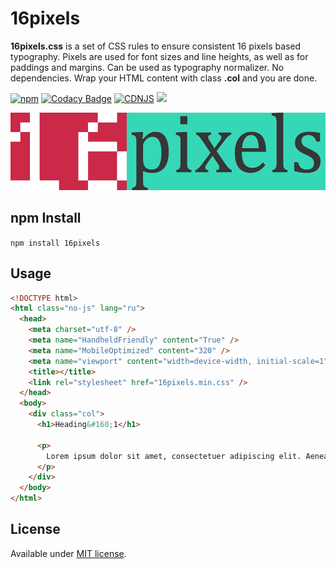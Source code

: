 # 16pixels

**16pixels.css** is a set of CSS rules to ensure consistent 16 pixels based typography. Pixels are used for font sizes and line heights, as well as for paddings and margins. Can be used as typography normalizer. No dependencies. Wrap your HTML content with class **.col** and you are done.

[![npm](https://img.shields.io/npm/v/16pixels.svg)](https://www.npmjs.com/package/16pixels)
[![Codacy Badge](https://app.codacy.com/project/badge/Grade/0de605fc9397497895508d26e3bdbae2)](https://www.codacy.com/manual/englishextra/16pixels/dashboard?utm_source=github.com&amp;utm_medium=referral&amp;utm_content=englishextra/16pixels&amp;utm_campaign=Badge_Grade)
[![CDNJS](https://img.shields.io/cdnjs/v/16pixels.svg)](https://cdnjs.com/libraries/16pixels)
[![](https://data.jsdelivr.com/v1/package/npm/16pixels/badge)](https://www.jsdelivr.com/package/npm/16pixels)

![16pixels](https://github.com/englishextra/16pixels/raw/master/img/16pixels-logo-36D7B7-935x230.png)

## npm Install

`npm install 16pixels`

## Usage

```html
<!DOCTYPE html>
<html class="no-js" lang="ru">
  <head>
    <meta charset="utf-8" />
    <meta name="HandheldFriendly" content="True" />
    <meta name="MobileOptimized" content="320" />
    <meta name="viewport" content="width=device-width, initial-scale=1" />
    <title></title>
    <link rel="stylesheet" href="16pixels.min.css" />
  </head>
  <body>
    <div class="col">
      <h1>Heading&#160;1</h1>

      <p>
        Lorem ipsum dolor sit amet, consectetuer adipiscing elit. Aenean commodo ligula eget dolor. Aenean massa. Cum sociis natoque penatibus et magnis dis parturient montes, nascetur ridiculus mus. Donec quam felis,
      </p>
    </div>
  </body>
</html>
```

## License

Available under [MIT license](https://opensource.org/licenses/MIT).